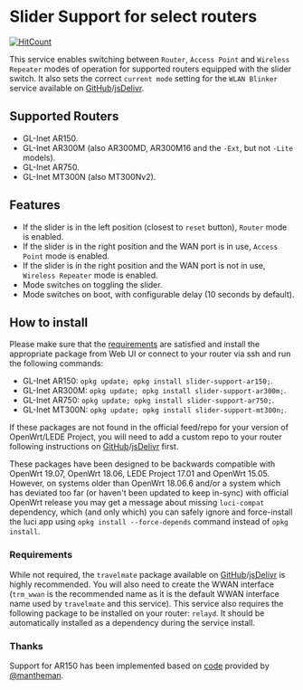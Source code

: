 <!-- markdownlint-disable MD013 -->
<!-- markdownlint-disable MD030 -->

# Slider Support for select routers

[![HitCount](http://hits.dwyl.com/stangri/docs.openwrt.melmac.net/slider-support.svg)](http://hits.dwyl.com/stangri/docs.openwrt.melmac.net/slider-support)

This service enables switching between `Router`, `Access Point` and `Wireless Repeater` modes of operation for supported routers equipped with the slider switch. It also sets the correct `current mode` setting for the `WLAN Blinker` service available on [GitHub](https://docs.openwrt.melmac.net/wlanblinker/)/[jsDelivr](https://cdn.jsdelivr.net/gh/stangri/docs.openwrt.melmac.net/wlanblinker/README.md).

## Supported Routers

-   GL-Inet AR150.
-   GL-Inet AR300M (also AR300MD, AR300M16 and the `-Ext`, but not `-Lite` models).
-   GL-Inet AR750.
-   GL-Inet MT300N (also MT300Nv2).

## Features

-   If the slider is in the left position (closest to `reset` button), `Router` mode is enabled.
-   If the slider is in the right position and the WAN port is in use, `Access Point` mode is enabled.
-   If the slider is in the right position and the WAN port is not in use, `Wireless Repeater` mode is enabled.
-   Mode switches on toggling the slider.
-   Mode switches on boot, with configurable delay (10 seconds by default).

## How to install

Please make sure that the [requirements](#requirements) are satisfied and install the appropriate package from Web UI or connect to your router via ssh and run the following commands:

-   GL-Inet AR150: `opkg update; opkg install slider-support-ar150;`.
-   GL-Inet AR300M: `opkg update; opkg install slider-support-ar300m;`.
-   GL-Inet AR750: `opkg update; opkg install slider-support-ar750;`.
-   GL-Inet MT300N: `opkg update; opkg install slider-support-mt300n;`.

If these packages are not found in the official feed/repo for your version of OpenWrt/LEDE Project, you will need to add a custom repo to your router following instructions on [GitHub](https://docs.openwrt.melmac.net/#on-your-router)/[jsDelivr](https://cdn.jsdelivr.net/gh/stangri/docs.openwrt.melmac.net/README.md#on-your-router) first.

These packages have been designed to be backwards compatible with OpenWrt 19.07, OpenWrt 18.06, LEDE Project 17.01 and OpenWrt 15.05. However, on systems older than OpenWrt 18.06.6 and/or a system which has deviated too far (or haven't been updated to keep in-sync) with official OpenWrt release you may get a message about missing `luci-compat` dependency, which (and only which) you can safely ignore and force-install the luci app using `opkg install --force-depends` command instead of `opkg install`.

### Requirements

While not required, the `travelmate` package available on [GitHub](https://github.com/openwrt/packages/blob/master/net/travelmate/files/README.md)/[jsDelivr](https://cdn.jsdelivr.net/gh/openwrt/packages/net/travelmate/files/README.md) is highly recommended. You will also need to create the WWAN interface (`trm_wwan` is the recommended name as it is the default WWAN interface name used by `travelmate` and this service). This service also requires the following package to be installed on your router: `relayd`. It should be automatically installed as a dependency during the service install.

### Thanks

Support for AR150 has been implemented based on [code](https://github.com/stangri/source.openwrt.melmac.net/issues/114) provided by [@mantheman](https://github.com/mantheman).

